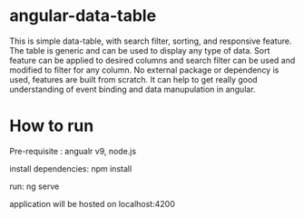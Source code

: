 # angular-data-table

This is simple data-table, with search filter, sorting, and responsive feature. The table is generic and can be used to display any type of data. Sort feature can be applied to desired columns and search filter can be used and modified to filter for any column. No external package or dependency is used, features are built from scratch. It can help to get really good understanding of event binding and data manupulation in angular.

# How to run

Pre-requisite : angualr v9, node.js

install dependencies: npm install

run: ng serve

application will be hosted on localhost:4200
